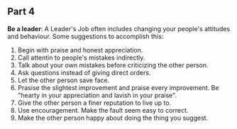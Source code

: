 ## Part 4

**Be a leader**: 
A Leader's Job often includes changing your people's attitudes and behaviour. Some suggestions to accomplish this:

1.  Begin with praise and honest appreciation.
2.  Call attentin to people's mistakes indirectly.
3.  Talk about your own mistakes before criticizing the other person.
4.  Ask questions instead of giving direct orders.
5.  Let the other person save face.
6.  Prasise the slightest improvement and praise every improvement. Be "hearty in your appreciation and lavish in your praise".
7. Give the other person a finer reputation to live up to.
8. Use encouragement. Make the fault seem easy to correct.
9. Make the other person happy about doing the thing you suggest.
